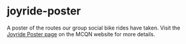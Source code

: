 # joyride-poster

A poster of the routes our group social bike rides have taken.  Visit the [Joyride Poster page](https://mcqn.com/ibal242) on the MCQN website for more details.
